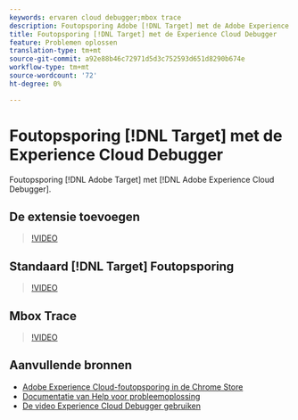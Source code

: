 ```yaml
---
keywords: ervaren cloud debugger;mbox trace
description: Foutopsporing Adobe [!DNL Target] met de Adobe Experience Cloud Debugger.
title: Foutopsporing [!DNL Target] met de Experience Cloud Debugger
feature: Problemen oplossen
translation-type: tm+mt
source-git-commit: a92e88b46c72971d5d3c752593d651d8290b674e
workflow-type: tm+mt
source-wordcount: '72'
ht-degree: 0%

---
```



# Foutopsporing [!DNL Target] met de Experience Cloud Debugger

Foutopsporing [!DNL Adobe Target] met [!DNL Adobe Experience Cloud Debugger].

## De extensie toevoegen

>[!VIDEO](https://video.tv.adobe.com/v/23114/?quality=12)

## Standaard [!DNL Target] Foutopsporing

>[!VIDEO](https://video.tv.adobe.com/v/23115/?quality=12)

## Mbox Trace

>[!VIDEO](https://video.tv.adobe.com/v/23113/?quality=12)

## Aanvullende bronnen

+ [Adobe Experience Cloud-foutopsporing in de Chrome Store](https://chrome.google.com/webstore/detail/adobe-experience-cloud-de/ocdmogmohccmeicdhlhhgepeaijenapj?hl=en)
+ [Documentatie van Help voor probleemoplossing](/help/r-troubleshooting-target/troubleshooting-target.md)
+ [De video Experience Cloud Debugger gebruiken](https://helpx.adobe.com/marketing-cloud-core/kt/using/experience-cloud-debugger-feature-video-use.html)
